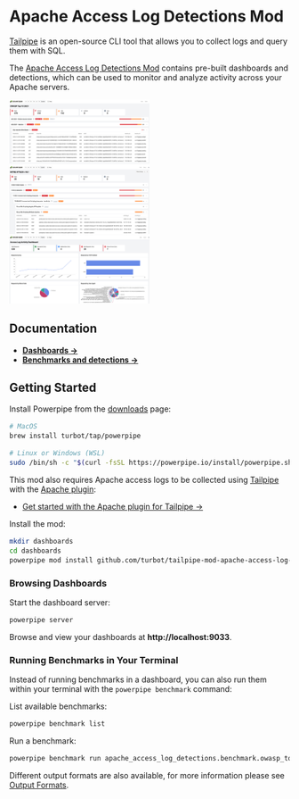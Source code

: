 # Apache Access Log Detections Mod

[Tailpipe](https://tailpipe.io) is an open-source CLI tool that allows you to collect logs and query them with SQL.

The [Apache Access Log Detections Mod](https://hub.powerpipe.io/mods/turbot/tailpipe-mod-apache-access-log-detections) contains pre-built dashboards and detections, which can be used to monitor and analyze activity across your Apache servers.

<img src="https://raw.githubusercontent.com/turbot/tailpipe-mod-apache-access-log-detections/main/docs/images/apache_access_log_owasp_dashboard.png" width="50%" type="thumbnail"/>
<img src="https://raw.githubusercontent.com/turbot/tailpipe-mod-apache-access-log-detections/main/docs/images/apache_access_log_mitre_dashboard.png" width="50%" type="thumbnail"/>
<img src="https://raw.githubusercontent.com/turbot/tailpipe-mod-apache-access-log-detections/main/docs/images/apache_access_log_activity_dashboard.png" width="50%" type="thumbnail"/>

## Documentation

- **[Dashboards →](https://hub.powerpipe.io/mods/turbot/tailpipe-mod-apache-access-log-detections/dashboards)**
- **[Benchmarks and detections →](https://hub.powerpipe.io/mods/turbot/tailpipe-mod-apache-access-log-detections/benchmarks)**

## Getting Started

Install Powerpipe from the [downloads](https://powerpipe.io/downloads) page:

```sh
# MacOS
brew install turbot/tap/powerpipe
```

```sh
# Linux or Windows (WSL)
sudo /bin/sh -c "$(curl -fsSL https://powerpipe.io/install/powerpipe.sh)"
```

This mod also requires Apache access logs to be collected using [Tailpipe](https://tailpipe.io) with the [Apache plugin](https://hub.tailpipe.io/plugins/turbot/apache):
- [Get started with the Apache plugin for Tailpipe →](https://hub.tailpipe.io/plugins/turbot/apache#getting-started)

Install the mod:

```sh
mkdir dashboards
cd dashboards
powerpipe mod install github.com/turbot/tailpipe-mod-apache-access-log-detections
```

### Browsing Dashboards

Start the dashboard server:

```sh
powerpipe server
```

Browse and view your dashboards at **http://localhost:9033**.

### Running Benchmarks in Your Terminal

Instead of running benchmarks in a dashboard, you can also run them within your
terminal with the `powerpipe benchmark` command:

List available benchmarks:

```sh
powerpipe benchmark list
```

Run a benchmark:

```sh
powerpipe benchmark run apache_access_log_detections.benchmark.owasp_top_10
```

Different output formats are also available, for more information please see
[Output Formats](https://powerpipe.io/docs/reference/cli/benchmark#output-formats).
